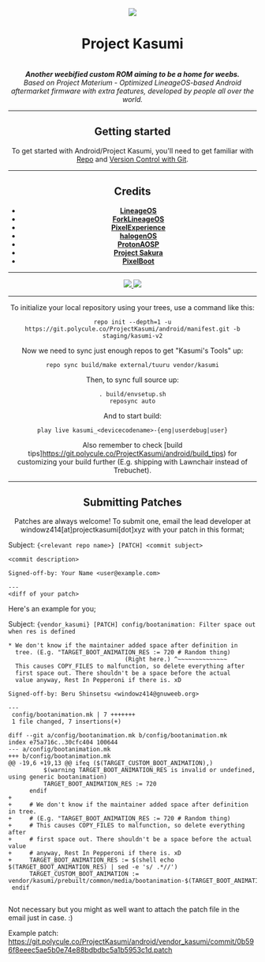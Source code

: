 <div align="center">
<img src="https://dl.ayokaacr.net/5:/Not%20ROM/KasumiBanner.png" />
<h1>Project Kasumi</h1>
</br>
<strong><i> Another weebified custom ROM aiming to be a home for weebs. </i></strong>
</br>
<i> Based on Project Materium - Optimized LineageOS-based Android aftermarket firmware with extra features, developed by people all over the world. </i>
</br>

-----

Getting started
---------------
To get started with Android/Project Kasumi, you'll need to get
familiar with [Repo](https://source.android.com/source/using-repo.html) and [Version Control with Git](https://source.android.com/source/version-control.html).

-----

Credits
-------
- [**LineageOS**](https://github.com/LineageOS)
- [**ForkLineageOS**](https://github.com/ForkLineageOS)
- [**PixelExperience**](https://github.com/PixelExperience)
- [**halogenOS**](https://github.com/halogenOS)
- [**ProtonAOSP**](https://github.com/ProtonAOSP)
- [**Project Sakura**](https://github.com/ProjectSakura)
- [**PixelBoot**](https://github.com/PixelBoot)
*********
<a href="https://twitter.com/ProjectKasumi_">
<img src="https://img.shields.io/badge/Twitter-blue?style=for-the-badge">
</a>
<a href="https://discord.gg/FRYUFtWDc6">
<img src="https://img.shields.io/badge/Discord-blueviolet?style=for-the-badge&logo=discord&logoColor=white">
</a>

-----

To initialize your local repository using your trees, use a command like this:  
```
repo init --depth=1 -u https://git.polycule.co/ProjectKasumi/android/manifest.git -b staging/kasumi-v2
```
Now we need to sync just enough repos to get "Kasumi's Tools" up:
```
repo sync build/make external/tuuru vendor/kasumi
```
Then, to sync full source up:
```
. build/envsetup.sh
reposync auto
```
And to start build:
```
play live kasumi_<devicecodename>-{eng|userdebug|user}
```

Also remember to check [build tips]https://git.polycule.co/ProjectKasumi/android/build_tips) for customizing your build further (E.g. shipping with Lawnchair instead of Trebuchet).

-----

Submitting Patches
------------------

Patches are always welcome! To submit one, email the lead developer
at windowz414[at]projectkasumi[dot]xyz with your patch in this format;

</div>

Subject: `{<relevant repo name>} [PATCH] <commit subject>`

```
<commit description>

Signed-off-by: Your Name <user@example.com>

---
<diff of your patch>
```

Here's an example for you;

Subject: `{vendor_kasumi} [PATCH] config/bootanimation: Filter space out when res is defined`

```
* We don't know if the maintainer added space after definition in
  tree. (E.g. "TARGET_BOOT_ANIMATION_RES := 720 # Random thing)
                                 (Right here.) ^~~~~~~~~~~~~~~
  This causes COPY_FILES to malfunction, so delete everything after
  first space out. There shouldn't be a space before the actual
  value anyway, Rest In Pepperoni if there is. xD

Signed-off-by: Beru Shinsetsu <windowz414@gnuweeb.org>

---
 config/bootanimation.mk | 7 +++++++
 1 file changed, 7 insertions(+)

diff --git a/config/bootanimation.mk b/config/bootanimation.mk
index e75a716c..30cfc404 100644
--- a/config/bootanimation.mk
+++ b/config/bootanimation.mk
@@ -19,6 +19,13 @@ ifeq ($(TARGET_CUSTOM_BOOT_ANIMATION),)
          $(warning TARGET_BOOT_ANIMATION_RES is invalid or undefined, using generic bootanimation)
          TARGET_BOOT_ANIMATION_RES := 720
      endif
+
+     # We don't know if the maintainer added space after definition in tree.
+     # (E.g. "TARGET_BOOT_ANIMATION_RES := 720 # Random thing)
+     # This causes COPY_FILES to malfunction, so delete everything after
+     # first space out. There shouldn't be a space before the actual value
+     # anyway, Rest In Pepperoni if there is. xD
+     TARGET_BOOT_ANIMATION_RES := $(shell echo $(TARGET_BOOT_ANIMATION_RES) | sed -e 's/ .*//')
      TARGET_CUSTOM_BOOT_ANIMATION := vendor/kasumi/prebuilt/common/media/bootanimation-$(TARGET_BOOT_ANIMATION_RES).zip
 endif
 
```

Not necessary but you might as well want to attach the patch file in
the email just in case. :)

Example patch: https://git.polycule.co/ProjectKasumi/android/vendor_kasumi/commit/0b596f8eeec5ae5b0e74e88bdbdbc5a1b5953c1d.patch
